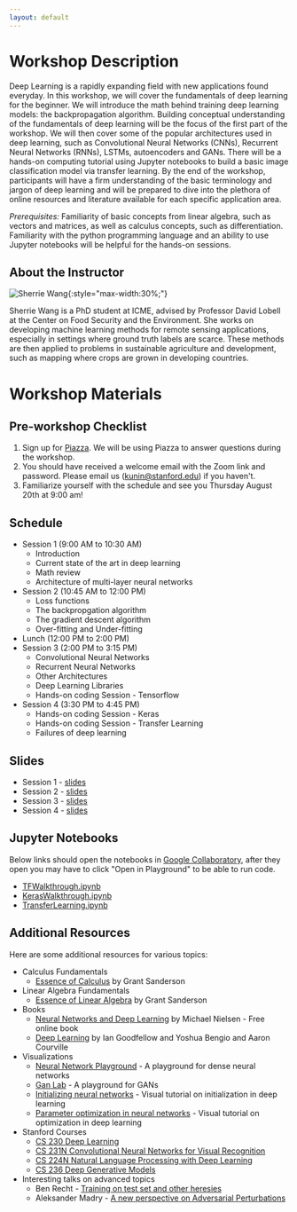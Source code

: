```yaml
---
layout: default
---
```


# Workshop Description

Deep Learning is a rapidly expanding field with new applications found everyday. In this workshop, we will cover the fundamentals of deep learning for the beginner. We will introduce the math behind training deep learning models: the backpropagation algorithm. Building conceptual understanding of the fundamentals of deep learning will be the focus of the first part of the workshop. We will then cover some of the popular architectures used in deep learning, such as Convolutional Neural Networks (CNNs), Recurrent Neural Networks (RNNs), LSTMs, autoencoders and GANs. There will be a hands-on computing tutorial using Jupyter notebooks to build a basic image classification model via transfer learning.  By the end of the workshop, participants will have a firm understanding of the basic terminology and jargon of deep learning and will be prepared to dive into the plethora of online resources and literature available for each specific application area.

_Prerequisites:_ Familiarity of basic concepts from linear algebra, such as vectors and matrices, as well as calculus concepts, such as differentiation. Familiarity with the python programming language and an ability to use Jupyter notebooks will be helpful for the hands-on sessions.

## About the Instructor

![Sherrie Wang](/assets/img/sherrie.jpg){:style="max-width:30%;"}

Sherrie Wang is a PhD student at ICME, advised by Professor David Lobell at the Center on Food Security and the Environment. She works on developing machine learning methods for remote sensing applications, especially in settings where ground truth labels are scarce. These methods are then applied to problems in sustainable agriculture and development, such as mapping where crops are grown in developing countries.

# Workshop Materials

## Pre-workshop Checklist

1. Sign up for [Piazza](https://piazza.com/class/kdpfbm3zrb46kw). We will be using Piazza to answer questions during the workshop.
2. You should have received a welcome email with the Zoom link and password.  Please email us (kunin@stanford.edu) if you haven't.
3. Familiarize yourself with the schedule and see you Thursday August 20th at 9:00 am!

## Schedule

- Session 1 (9:00 AM to 10:30 AM)
  - Introduction
  - Current state of the art in deep learning
  - Math review
  - Architecture of multi-layer neural networks
- Session 2 (10:45 AM to 12:00 PM)
  - Loss functions
  - The backpropgation algorithm
  - The gradient descent algorithm
  - Over-fitting and Under-fitting
- Lunch (12:00 PM to 2:00 PM)
- Session 3 (2:00 PM to 3:15 PM)
  - Convolutional Neural Networks
  - Recurrent Neural Networks
  - Other Architectures
  - Deep Learning Libraries
  - Hands-on coding Session - Tensorflow
- Session 4 (3:30 PM to 4:45 PM)
  - Hands-on coding Session - Keras
  - Hands-on coding Session - Transfer Learning
  - Failures of deep learning

## Slides

* Session 1 - [slides](/assets/img/dlworkshop1.pdf)
* Session 2 - [slides](/assets/img/dlworkshop2.pdf)
* Session 3 - [slides](/assets/img/dlworkshop3.pdf)
* Session 4 - [slides](/assets/img/dlworkshop4.pdf)

## Jupyter Notebooks 

Below links should open the notebooks in [Google Collaboratory](https://colab.research.google.com/), after they open you may have to click "Open in Playground" to be able to run code.

* [TFWalkthrough.ipynb](https://colab.research.google.com/drive/1yGCtmXoN-bvFpOvcwxE5TJ2lu4WSyPAB)
* [KerasWalkthrough.ipynb](https://colab.research.google.com/drive/1uX27nH7K7UUn0RoQ0mREZ6FSiTv7F4TJ)
* [TransferLearning.ipynb](https://colab.research.google.com/drive/1QrNPyIalL4_i8aMO6426GV40dk3anPwJ)


## Additional Resources

Here are some additional resources for various topics:

- Calculus Fundamentals
  - [Essence of Calculus](https://www.youtube.com/watch?v=WUvTyaaNkzM&list=PLZHQObOWTQDMsr9K-rj53DwVRMYO3t5Yr) by Grant Sanderson
- Linear Algebra Fundamentals
  - [Essence of Linear Algebra](https://www.youtube.com/watch?v=fNk_zzaMoSs&list=PLZHQObOWTQDPD3MizzM2xVFitgF8hE_ab) by Grant Sanderson
- Books
  - [Neural Networks and Deep Learning](http://neuralnetworksanddeeplearning.com/) by Michael Nielsen - Free online book
  - [Deep Learning](https://www.deeplearningbook.org/) by Ian Goodfellow and Yoshua Bengio and Aaron Courville
- Visualizations
  - [Neural Network Playground](https://playground.tensorflow.org/) - A playground for dense neural networks
  - [Gan Lab](https://poloclub.github.io/ganlab/) - A playground for GANs
  - [Initializing neural networks](https://www.deeplearning.ai/ai-notes/initialization/) - Visual tutorial on initialization in deep learning
  - [Parameter optimization in neural networks](https://www.deeplearning.ai/ai-notes/optimization/) - Visual tutorial on optimization in deep learning
- Stanford Courses
  - [CS 230 Deep Learning](https://cs230.stanford.edu/)
  - [CS 231N Convolutional Neural Networks for Visual Recognition](http://cs231n.stanford.edu/)
  - [CS 224N Natural Language Processing with Deep Learning](http://web.stanford.edu/class/cs224n/)
  - [CS 236 Deep Generative Models](https://deepgenerativemodels.github.io/)
- Interesting talks on advanced topics
  - Ben Recht - [Training on test set and other heresies](https://www.youtube.com/watch?v=NTz4rJS9BAI)
  - Aleksander Madry - [A new perspective on Adversarial Perturbations](https://www.youtube.com/watch?v=mUt7w4UoYqM)

